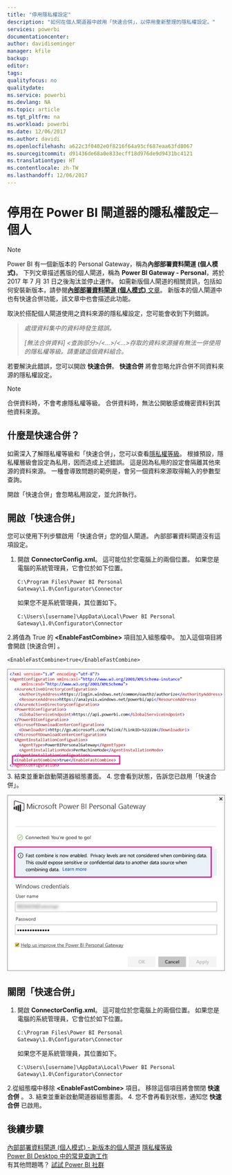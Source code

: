 ```yaml
---
title: "停用隱私權設定"
description: "如何在個人閘道器中啟用「快速合併」，以停用重新整理的隱私權設定。"
services: powerbi
documentationcenter: 
author: davidiseminger
manager: kfile
backup: 
editor: 
tags: 
qualityfocus: no
qualitydate: 
ms.service: powerbi
ms.devlang: NA
ms.topic: article
ms.tgt_pltfrm: na
ms.workload: powerbi
ms.date: 12/06/2017
ms.author: davidi
ms.openlocfilehash: a622c3f0402e0f8216f64a93cf687eaa63fd8067
ms.sourcegitcommit: d91436de68a0e833ecff18d976de9d9431bc4121
ms.translationtype: HT
ms.contentlocale: zh-TW
ms.lasthandoff: 12/06/2017
---
```

# <a name="disable-privacy-setting-in-power-bi-gateway---personal"></a>停用在 Power BI 閘道器的隱私權設定─個人
> [!NOTE]
> Power BI 有一個新版本的 Personal Gateway，稱為**內部部署資料閘道 (個人模式)**。 下列文章描述舊版的個人閘道，稱為 **Power BI Gateway - Personal**，將於 2017 年 7 月 31 日之後淘汰並停止運作。 如需新版個人閘道的相關資訊，包括如何安裝新版本，請參閱[**內部部署資料閘道 (個人模式)** 文章](service-gateway-personal-mode.md)。 新版本的個人閘道中也有快速合併功能，該文章中也會描述此功能。
> 
> 

取決於搭配個人閘道使用之資料來源的隱私權設定，您可能會收到下列錯誤。

> *處理資料集中的資料時發生錯誤。*
> 
> *[無法合併資料] &lt;查詢部分&gt;/&lt;…&gt;/&lt;…&gt;存取的資料來源擁有無法一併使用的隱私權等級。請重建這個資料組合。*
> 
> 

若要解決此錯誤，您可以開啟 **快速合併**。 **快速合併** 將會忽略允許合併不同資料來源的隱私權設定。

> [!NOTE]
> 合併資料時，不會考慮隱私權等級。 合併資料時，無法公開敏感或機密資料到其他資料來源。
> 
> 

## <a name="what-is-fast-combine"></a>什麼是快速合併？
如需深入了解隱私權等級和「快速合併」，您可以查看[隱私權等級](https://support.office.com/en-us/article/Privacy-levels-Power-Query-CC3EDE4D-359E-4B28-BC72-9BEE7900B540)。 根據預設，隱私權層級會設定為私用，因而造成上述錯誤。 這是因為私用的設定會隔離其他來源的資料來源。 一種會導致問題的範例是，會另一個資料來源取得輸入的參數型查詢。

開啟「快速合併」會忽略私用設定，並允許執行。

## <a name="turn-on-fast-combine"></a>開啟「快速合併」
您可以使用下列步驟啟用「快速合併」您的個人閘道。 內部部署資料閘道沒有這項設定。

1. 開啟 **ConnectorConfig.xml**。  這可能位於您電腦上的兩個位置。  如果您是電腦的系統管理員，它會位於如下位置。
   
    <pre><code>C:\Program Files\Power BI Personal Gateway\1.0\Configurator\Connector</code></pre>
   
    如果您不是系統管理員，其位置如下。
   
    <pre><code>C:\Users\[username]\AppData\Local\Power BI Personal Gateway\1.0\Configurator\Connector</code></pre>
2.將值為 True 的 **&lt;EnableFastCombine&gt;** 項目加入組態檔中。 加入這個項目將會開啟 [快速合併]  。
   
   <pre><code>&lt;EnableFastCombine&gt;true&lt;/EnableFastCombine&gt;</code></pre>
   
   ![](media/refresh-enable-fast-combine/configfile.png)
3. 結束並重新啟動閘道器組態畫面。
4. 您會看到狀態，告訴您已啟用「快速合併」。
   
   ![](media/refresh-enable-fast-combine/fastcombineenabled.png)

## <a name="turn-off-fast-combine"></a>關閉「快速合併」
1. 開啟 **ConnectorConfig.xml**。  這可能位於您電腦上的兩個位置。  如果您是電腦的系統管理員，它會位於如下位置。
   
    <pre><code>C:\Program Files\Power BI Personal Gateway\1.0\Configurator\Connector</code></pre>
   
    如果您不是系統管理員，其位置如下。
   
    <pre><code>C:\Users\[username]\AppData\Local\Power BI Personal Gateway\1.0\Configurator\Connector</code></pre>
2.從組態檔中移除 **&lt;EnableFastCombine&gt;** 項目。 移除這個項目將會關閉 **快速合併** 。
3. 結束並重新啟動閘道器組態畫面。
4. 您不會再看到狀態，通知您 **快速合併** 已啟用。

## <a name="next-steps"></a>後續步驟
[內部部署資料閘道 (個人模式) - 新版本的個人閘道](service-gateway-personal-mode.md)
[隱私權等級](https://support.office.com/en-us/article/Privacy-levels-Power-Query-CC3EDE4D-359E-4B28-BC72-9BEE7900B540)  
[Power BI Desktop 中的常見查詢工作](desktop-common-query-tasks.md)  
有其他問題嗎？ [試試 Power BI 社群](http://community.powerbi.com/)

